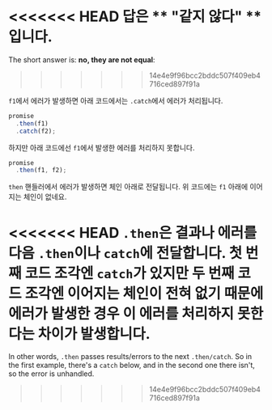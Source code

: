 <<<<<<< HEAD
답은 ** "같지 않다" **입니다.
=======
The short answer is: **no, they are not equal**:
>>>>>>> 14e4e9f96bcc2bddc507f409eb4716ced897f91a

`f1`에서 에러가 발생하면 아래 코드에서는 `.catch`에서 에러가 처리됩니다.

```js run
promise
  .then(f1)
  .catch(f2);
```

하지만 아래 코드에선 `f1`에서 발생한 에러를 처리하지 못합니다.

```js run
promise
  .then(f1, f2);
```

`then` 핸들러에서 에러가 발생하면 체인 아래로 전달됩니다. 위 코드에는 `f1` 아래에 이어지는 체인이 없네요. 

<<<<<<< HEAD
`.then`은 결과나 에러를 다음 `.then`이나 `catch`에 전달합니다. 첫 번째 코드 조각엔 `catch`가 있지만 두 번째 코드 조각엔 이어지는 체인이 전혀 없기 때문에 에러가 발생한 경우 이 에러를 처리하지 못한다는 차이가 발생합니다.
=======
In other words, `.then` passes results/errors to the next `.then/catch`. So in the first example, there's a `catch` below, and in the second one there isn't, so the error is unhandled.
>>>>>>> 14e4e9f96bcc2bddc507f409eb4716ced897f91a
